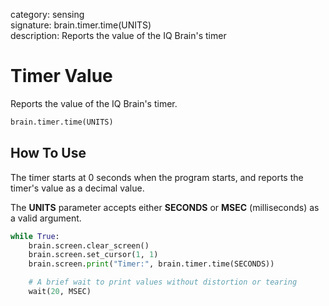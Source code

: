 category: sensing  
signature: brain.timer.time(UNITS)  
description: Reports the value of the IQ Brain's timer  

# Timer Value

Reports the value of the IQ Brain's timer.

```python
brain.timer.time(UNITS)
```

## How To Use

The timer starts at 0 seconds when the program starts, and reports the timer's value as a decimal value.

The **UNITS** parameter accepts either **SECONDS** or **MSEC** (milliseconds) as a valid argument.

```python
while True:
    brain.screen.clear_screen()
    brain.screen.set_cursor(1, 1)
    brain.screen.print("Timer:", brain.timer.time(SECONDS))

    # A brief wait to print values without distortion or tearing
    wait(20, MSEC)
```
	
<advanced>
</advanced>
